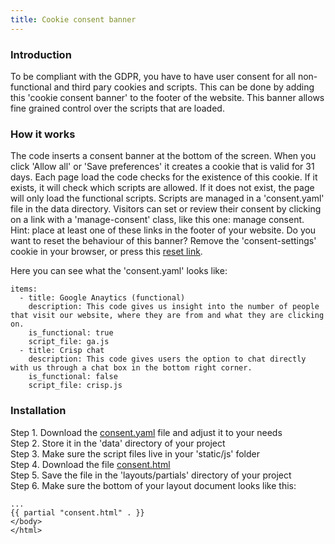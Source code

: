 ```yaml
---
title: Cookie consent banner
---
```


### Introduction

To be compliant with the GDPR, you have to have user consent for all non-functional and third pary cookies and scripts. This can be done by adding this 'cookie consent banner' to the footer of the website. This banner allows fine grained control over the scripts that are loaded.

### How it works

The code inserts a consent banner at the bottom of the screen. When you click 'Allow all' or 'Save preferences' it creates a cookie that is valid for 31 days. Each page load the code checks for the existence of this cookie. If it exists, it will check which scripts are allowed. If it does not exist, the page will only load the functional scripts. Scripts are managed in a 'consent.yaml' file in the data directory. Visitors can set or review their consent by clicking on a link with a 'manage-consent' class, like this one: <a class="manage-consent">manage consent</a>. Hint: place at least one of these links in the footer of your website. Do you want to reset the behaviour of this banner? Remove the 'consent-settings' cookie in your browser, or press this <a href="#" onclick="eraseCookie('consent-settings'); location.reload();">reset link</a>.

Here you can see what the 'consent.yaml' looks like: 

```
items:
  - title: Google Anaytics (functional)
    description: This code gives us insight into the number of people that visit our website, where they are from and what they are clicking on.
    is_functional: true
    script_file: ga.js
  - title: Crisp chat
    description: This code gives users the option to chat directly with us through a chat box in the bottom right corner.
    is_functional: false
    script_file: crisp.js
```

### Installation

Step 1. Download the [consent.yaml](https://raw.githubusercontent.com/jhvanderschee/hugocodex/main/data/consent.yaml) file and adjust it to your needs
<br />Step 2. Store it in the 'data' directory of your project
<br />Step 3. Make sure the script files live in your 'static/js' folder
<br />Step 4. Download the file [consent.html](https://raw.githubusercontent.com/jhvanderschee/hugocodex/main/layouts/partials/consent.html)
<br />Step 5. Save the file in the 'layouts/partials' directory of your project
<br />Step 6. Make sure the bottom of your layout document looks like this:

```
...
{{ partial "consent.html" . }}
</body>
</html>
```